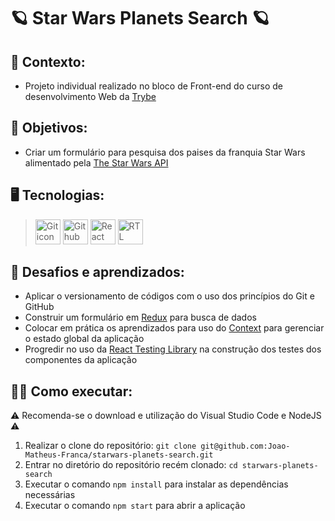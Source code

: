 # 🪐 Star Wars Planets Search 🪐 #
## 📝 Contexto: 
* Projeto individual realizado no bloco de Front-end do curso de desenvolvimento Web da
<a href="https://www.betrybe.com/">Trybe</a>
## 🎯 Objetivos: 
* Criar um formulário para pesquisa dos paises da franquia Star Wars alimentado pela
<a href="https://swapi.dev/">The Star Wars API</a>
## 🖥️ Tecnologias:
> <img src="https://cdn.jsdelivr.net/gh/devicons/devicon/icons/git/git-original.svg" height=40 alt="Git icon"/>
> <img src="https://cdn.jsdelivr.net/gh/devicons/devicon/icons/github/github-original.svg" height=40 alt="Github icon"/>
> <img src="https://cdn.jsdelivr.net/gh/devicons/devicon/icons/react/react-original.svg" height=40 alt="React icon"/>
> <img src="https://testing-library.com/img/octopus-64x64.png" height=40 alt="RTL icon"/>
## 🧠 Desafios e aprendizados:
* Aplicar o versionamento de códigos com o uso dos princípios do Git e GitHub
* Construir um formulário em <a href="https://redux.js.org/">Redux</a> para busca de dados
* Colocar em prática os aprendizados para uso do <a href="https://react.dev/learn/passing-data-deeply-with-context">Context</a> para gerenciar o estado global da aplicação
* Progredir no uso da <a href="https://testing-library.com/docs/react-testing-library/intro/">React Testing Library</a> na construção dos testes dos componentes da aplicação
## 👨‍💻 Como executar: 
⚠️ Recomenda-se o download e utilização do Visual Studio Code e NodeJS ⚠️
1. Realizar o clone do repositório: ``` git clone git@github.com:Joao-Matheus-Franca/starwars-planets-search.git ```
2. Entrar no diretório do repositório recém clonado: ``` cd starwars-planets-search ``` 
3. Executar o comando ``` npm install ``` para instalar as dependências necessárias
4. Executar o comando ``` npm start ``` para abrir a aplicação
